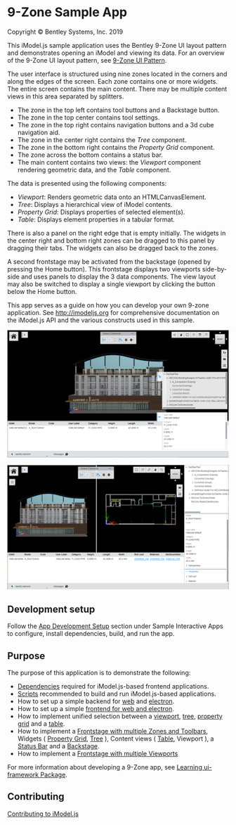 # 9-Zone Sample App

Copyright © Bentley Systems, Inc. 2019

This iModel.js sample application uses the Bentley 9-Zone UI layout pattern and demonstrates opening an iModel and viewing its data. 
For an overview of the 9-Zone UI layout pattern, see [9-Zone UI Pattern](https://imodeljs.github.io/iModelJs-docs-output//learning/ui/ninezone/).

The user interface is structured using nine zones located in the corners and along the edges of the screen.
Each zone contains one or more widgets. The entire screen contains the main content. There may be multiple content views in this area
separated by splitters.

- The zone in the top left contains tool buttons and a Backstage button.
- The zone in the top center contains tool settings.
- The zone in the top right contains navigation buttons and a 3d cube navigation aid.
- The zone in the center right contains the _Tree_ component.
- The zone in the bottom right contains the _Property Grid_ component.
- The zone across the bottom contains a status bar.
- The main content contains two views: the _Viewport_ component rendering geometric data, and the _Table_ component.

The data is presented using the following components:

- _Viewport_: Renders geometric data onto an HTMLCanvasElement.
- _Tree_: Displays a hierarchical view of iModel contents.
- _Property Grid_: Displays properties of selected element(s).
- _Table_: Displays element properties in a tabular format.

There is also a panel on the right edge that is empty initially. The widgets in the center right and bottom right zones can be dragged to this panel by
dragging their tabs. The widgets can also be dragged back to the zones.

A second frontstage may be activated from the backstage (opened by pressing the Home button). This frontstage displays two viewports side-by-side and uses panels to display the 3 data components. The view layout may also be switched to display a single viewport by clicking the button below the Home button.

This app serves as a guide on how you can develop your own 9-zone application.
See http://imodeljs.org for comprehensive documentation on the iModel.js API and the various constructs used in this sample.

![](./docs/header.png)

![](./docs/panels.png)

## Development setup

Follow the [App Development Setup](../../README.md) section under Sample Interactive Apps to configure, install dependencies, build, and run the app.

## Purpose

The purpose of this application is to demonstrate the following:

- [Dependencies](./package.json) required for iModel.js-based frontend applications.
- [Scripts](./package.json) recommended to build and run iModel.js-based applications.
- How to set up a simple backend for
  [web](./src/backend/web/BackendServer.ts) and
  [electron](./src/backend/electron/main.ts).
- How to set up a simple [frontend for web and electron](./src/frontend/app/NineZoneSampleApp.ts).
- How to implement unified selection between a
  [viewport](./src/frontend/components/Viewport.tsx),
  [tree](./src/frontend/components/Tree.tsx),
  [property grid](./src/frontend/components/Properties.tsx) and a
  [table](./src/frontend/components/Table.tsx).
- How to implement a [Frontstage with multiple Zones and Toolbars](./src/frontend/app-ui/frontstages/SampleFrontstage.tsx),
  Widgets (
  [Property Grid](./src/frontend/app-ui/widgets/PropertyGridWidget.tsx),
  [Tree](./src/frontend/app-ui/widgets/TreeWidget.tsx)
  ), Content views (
  [Table](./src/frontend/app-ui/contentviews/TableContent.tsx),
  Viewport
  ), a [Status Bar](./src/frontend/app-ui/statusbars/AppStatusBar.tsx)
  and a [Backstage](./src/frontend/app-ui/backstage/AppBackstageItemProvider.tsx).
- How to implement a [Frontstage with multiple Viewports](./src/frontend/app-ui/frontstages/SampleFrontstage2.tsx)

For more information about developing a 9-Zone app, see [Learning ui-framework Package](https://imodeljs.github.io/iModelJs-docs-output//learning/ui/framework/).

## Contributing

[Contributing to iModel.js](https://github.com/imodeljs/imodeljs/blob/master/CONTRIBUTING.md)
